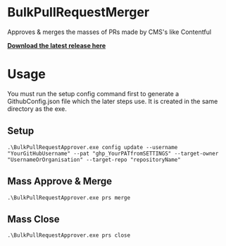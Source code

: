 # BulkPullRequestMerger
Approves &amp; merges the masses of PRs made by CMS's like Contentful

[**Download the latest release here**](https://github.com/Hona/BulkPullRequestMerger/releases)

# Usage

You must run the setup config command first to generate a GithubConfig.json file which the later steps use. It is created in the same directory as the exe.

## Setup

`.\BulkPullRequestApprover.exe config update --username "YourGitHubUsername" --pat "ghp_YourPATfromSETTINGS" --target-owner "UsernameOrOrganisation" --target-repo "repositoryName"`

## Mass Approve & Merge

`.\BulkPullRequestApprover.exe prs merge`

## Mass Close

`.\BulkPullRequestApprover.exe prs close`
